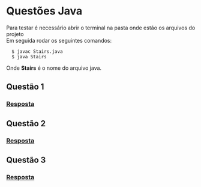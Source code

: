 # Questões Java
Para testar é necessário abrir o terminal na pasta onde estão os arquivos do projeto\
Em seguida rodar os seguintes comandos:

```console
  $ javac Stairs.java
  $ java Stairs
```

Onde **Stairs** é o nome do arquivo java.

## Questão 1

### [Resposta](<./Stairs.java>)

## Questão 2

### [Resposta](<./Password.java>)

## Questão 3

### [Resposta](<./Anagram.java>)
